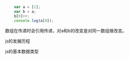 
```js
    var a = [1];
    var b = a;
    b[0]++;
    console.log(a[0]);
```

数组在传递时会引用传递，对a和b的改变是对同一数组做改变。

js的发展历程

js的基本数据类型
